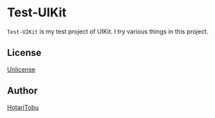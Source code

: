 # Test-UIKit

`Test-UIKit` is my test project of UIKit. I try various things in this project.

## License

[Unlicense](LICENSE)

## Author

[HotariTobu](https://github.com/HotariTobu)
